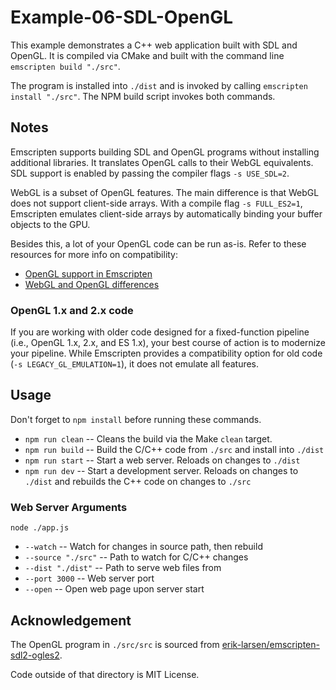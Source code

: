 # Example-06-SDL-OpenGL

This example demonstrates a C++ web application built with SDL and OpenGL. It is compiled via
CMake and built with the command line `emscripten build "./src"`.

The program is installed into `./dist` and is invoked by calling `emscripten install "./src"`.
The NPM build script invokes both commands.

## Notes

Emscripten supports building SDL and OpenGL programs without installing additional libraries. It
translates OpenGL calls to their WebGL equivalents. SDL support is enabled by passing the compiler
flags `-s USE_SDL=2`.

WebGL is a subset of OpenGL features. The main difference is that WebGL does not support client-side
arrays. With a compile flag `-s FULL_ES2=1`, Emscripten emulates client-side arrays by automatically
binding your buffer objects to the GPU.

Besides this, a lot of your OpenGL code can be run as-is. Refer to these resources for more info on
compatibility:

* [OpenGL support in Emscripten](https://emscripten.org/docs/porting/multimedia_and_graphics/OpenGL-support.html)
* [WebGL and OpenGL differences](https://www.khronos.org/webgl/wiki/WebGL_and_OpenGL_Differences)

### OpenGL 1.x and 2.x code

If you are working with older code designed for a fixed-function pipeline (i.e., OpenGL 1.x, 2.x, and
ES 1.x), your best course of action is to modernize your pipeline. While Emscripten provides
a compatibility option for old code (`-s LEGACY_GL_EMULATION=1`), it does not emulate all features.

## Usage

Don't forget to `npm install` before running these commands.

* `npm run clean` -- Cleans the build via the Make `clean` target.
* `npm run build` -- Build the C/C++ code from `./src` and install into `./dist`
* `npm run start` -- Start a web server. Reloads on changes to `./dist`
* `npm run dev` -- Start a development server. Reloads on changes to `./dist` and rebuilds the C++
code on changes to `./src`

### Web Server Arguments

`node ./app.js`

* `--watch` -- Watch for changes in source path, then rebuild
* `--source "./src"` -- Path to watch for C/C++ changes
* `--dist "./dist"` -- Path to serve web files from
* `--port 3000` -- Web server port
* `--open` -- Open web page upon server start

## Acknowledgement

The OpenGL program in `./src/src` is sourced from [erik-larsen/emscripten-sdl2-ogles2](https://github.com/erik-larsen/emscripten-sdl2-ogles2).

Code outside of that directory is MIT License.
